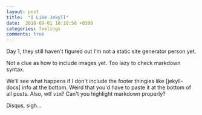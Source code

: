 ```yaml
---
layout: post
title:  "I Like Jekyll"
date:  2018-09-01 10:10:58 +0300
categories: feelings
comments: true
---
```


Day 1, they still haven't figured out I'm not a static site generator person yet.

Not a clue as how to include images yet. Too lazy to check markdown syntax.

We'll see what happens if I don't include the footer thingies like [jekyll-docs] info at the bottom. Weird that you'd have to paste it at the bottom of all posts. Also, wtf `vim`? Can't you highlight markdown properly? 

Disqus, sigh...